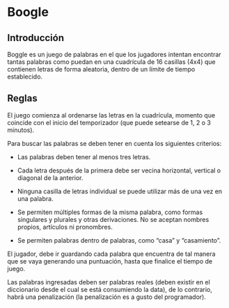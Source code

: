 # Boogle

## Introducción

Boggle es un juego de palabras en el que los jugadores intentan encontrar tantas palabras como puedan en una cuadrícula de 16 casillas (4x4) que contienen letras de forma aleatoria, dentro de un límite de tiempo establecido.

## Reglas

El juego comienza al ordenarse las letras en la cuadrícula, momento que coincide con el inicio del temporizador (que puede setearse de 1, 2 o 3 minutos).

Para buscar las palabras se deben tener en cuenta los siguientes criterios:

- Las palabras deben tener al menos tres letras.

- Cada letra después de la primera debe ser vecina horizontal, vertical o diagonal de la
  anterior.
- Ninguna casilla de letras individual se puede utilizar más de una vez en una palabra.
- Se permiten múltiples formas de la misma palabra, como formas singulares y plurales y otras derivaciones. No se aceptan nombres propios, artículos ni pronombres.
- Se permiten palabras dentro de palabras, como “casa” y “casamiento”.

El jugador, debe ir guardando cada palabra que encuentra de tal manera que se vaya generando una puntuación, hasta que finalice el tiempo de juego.

Las palabras ingresadas deben ser palabras reales (deben existir en el diccionario desde el cual se está consumiendo la data), de lo contrario, habrá una penalización (la penalización es a gusto del
programador).
